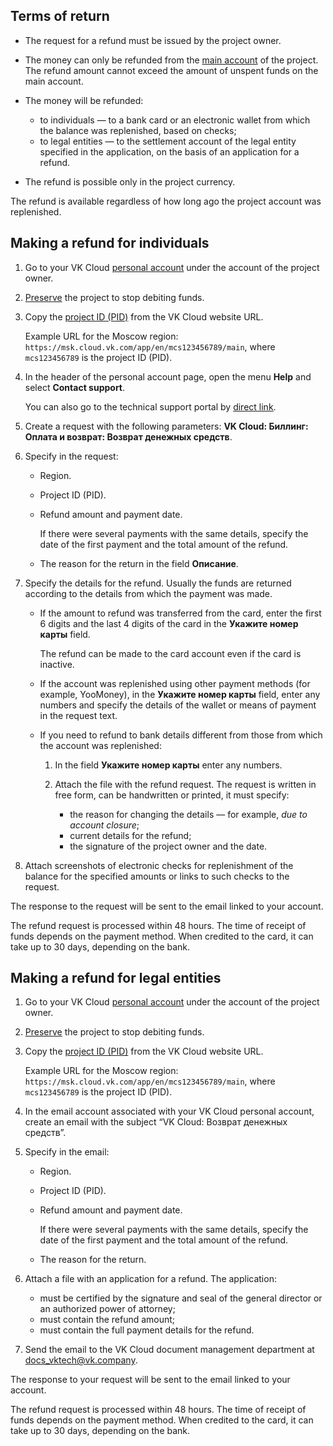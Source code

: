 ## Terms of return

- The request for a refund must be issued by the project owner.
- The money can only be refunded from the [main account](../../concepts/balance/) of the project. The refund amount cannot exceed the amount of unspent funds on the main account.
- The money will be refunded:

  - to individuals — to a bank card or an electronic wallet from which the balance was replenished, based on checks;
  - to legal entities — to the settlement account of the legal entity specified in the application, on the basis of an application for a refund.

- The refund is possible only in the project currency.

<info>

The refund is available regardless of how long ago the project account was replenished.

</info>

## Making a refund for individuals

1. Go to your VK Cloud [personal account](https://msk.cloud.vk.com/app/en/) under the account of the project owner.
1. [Preserve](/en/base/account/instructions/project-settings/manage#project_conservation) the project to stop debiting funds.
1. Copy the [project ID (PID)](/en/base/account/instructions/project-settings/manage#getting_the_project_id) from the VK Cloud website URL.

   Example URL for the Moscow region: `https://msk.cloud.vk.com/app/en/mcs123456789/main`, where `mcs123456789` is the project ID (PID).

1. In the header of the personal account page, open the menu **Help** and select **Contact support**.

   You can also go to the technical support portal by [direct link](https://support.mcs.mail.ru).

1. Create a request with the following parameters: **VK Cloud: Биллинг: Оплата и возврат: Возврат денежных средств**.
1. Specify in the request:

   - Region.
   - Project ID (PID).
   - Refund amount and payment date.

     If there were several payments with the same details, specify the date of the first payment and the total amount of the refund.

   - The reason for the return in the field **Описание**.

1. Specify the details for the refund. Usually the funds are returned according to the details from which the payment was made.

    - If the amount to refund was transferred from the card, enter the first 6 digits and the last 4 digits of the card in the **Укажите номер карты** field.

      <info>

      The refund can be made to the card account even if the card is inactive.

      </info>

    - If the account was replenished using other payment methods (for example, YooMoney), in the **Укажите номер карты** field, enter any numbers and specify the details of the wallet or means of payment in the request text.

    - If you need to refund to bank details different from those from which the account was replenished:

      1. In the field **Укажите номер карты** enter any numbers.
      1. Attach the file with the refund request. The request is written in free form, can be handwritten or printed, it must specify:

          - the reason for changing the details — for example, *due to account closure*;
          - current details for the refund;
          - the signature of the project owner and the date.

1. Attach screenshots of electronic checks for replenishment of the balance for the specified amounts or links to such checks to the request.

The response to the request will be sent to the email linked to your account.

The refund request is processed within 48 hours. The time of receipt of funds depends on the payment method. When credited to the card, it can take up to 30 days, depending on the bank.

## Making a refund for legal entities

1. Go to your VK Cloud [personal account](https://msk.cloud.vk.com/app/en/) under the account of the project owner.
1. [Preserve](/en/base/account/instructions/project-settings/manage#project_conservation) the project to stop debiting funds.
1. Copy the [project ID (PID)](/en/base/account/instructions/project-settings/manage#getting_the_project_id) from the VK Cloud website URL.

   Example URL for the Moscow region: `https://msk.cloud.vk.com/app/en/mcs123456789/main`, where `mcs123456789` is the project ID (PID).

1. In the email account associated with your VK Cloud personal account, create an email with the subject “VK Cloud: Возврат денежных средств”.
1. Specify in the email:

   - Region.
   - Project ID (PID).
   - Refund amount and payment date.

     If there were several payments with the same details, specify the date of the first payment and the total amount of the refund.

   - The reason for the return.

1. Attach a file with an application for a refund. The application:

    - must be certified by the signature and seal of the general director or an authorized power of attorney;
    - must contain the refund amount;
    - must contain the full payment details for the refund.

1. Send the email to the VK Cloud document management department at [docs_vktech@vk.company](mailto:docs_vktech@vk.company).

The response to your request will be sent to the email linked to your account.

The refund request is processed within 48 hours. The time of receipt of funds depends on the payment method. When credited to the card, it can take up to 30 days, depending on the bank.
